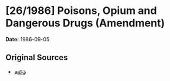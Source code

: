 # [26/1986] Poisons, Opium and Dangerous Drugs (Amendment)

**Date:** 1986-09-05

## Original Sources

- [தமிழ்](https://documents.gov.lk/view/acts/1986/9/26-1986_T.pdf)
